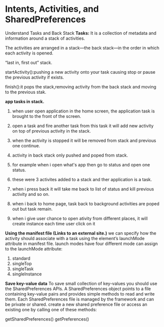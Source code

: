 # Intents, Activities, and SharedPreferences

Understand Tasks and Back Stack
**Tasks:**
It is a collection of metadata and information around a stack of activities.

The activities are arranged in a stack—the back stack—in the order in which each activity is opened.

“last in, first out” stack.

startActivity():pushing a new activity onto your task causing stop or pause the previous activity if exists.

finish():it pops the stack,removing activity from the back stack and moving to the previous stak.

**app tasks in stack.**
1. when user open application in the home screen, the application task is brought to the front of the screen.

2. open a task and fire another task from this task it will add new activity on top of previous activity in the stack.

3. when the activity is stopped it will be removed from stack and previous one continue.

4. activity in back stack only pushed and poped from stack.

5. for example when i open what's app then go to status and open one status.

6. these were 3 activites added to a stack and ther application is a task.

7. when i press back it will take me back to list of status and kill previous activity and so on.

8. when i back to home page, task back to background activities are poped out but task remain.

9. when i give user chance to open ativity from different places, it will create instance each time user click on it

**Using the manifest file (Links to an external site.)**
we can specify how the activity should associate with a task using the <activity> element’s launchMode attribute in manifest file.
launch modes have four different mode can assign to the launchMode attribute:
1. standard
2. singleTop
3. singleTask
4. singleInstance

**Save key-value data**
To save small collection of key-values you should use the SharedPreferences APIs. A SharedPreferences object points to a file containing key-value pairs and provides simple methods to read and write them. Each SharedPreferences file is managed by the framework and can be private or shared. create a new shared preference file or access an existing one by calling one of these methods:

getSharedPreferences()
getPreferences()